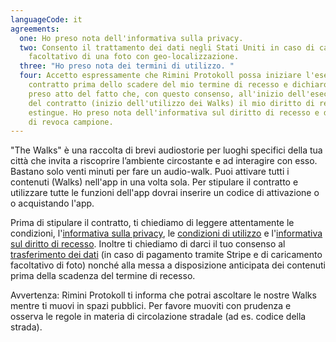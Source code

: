 ```yaml
---
languageCode: it
agreements:
  one: Ho preso nota dell'informativa sulla privacy.
  two: Consento il trattamento dei dati negli Stati Uniti in caso di caricamento
    facoltativo di una foto con geo-localizzazione.
  three: "Ho preso nota dei termini di utilizzo. "
  four: Accetto espressamente che Rimini Protokoll possa iniziare l'esecuzione del
    contratto prima dello scadere del mio termine di recesso e dichiaro di aver
    preso atto del fatto che, con questo consenso, all'inizio dell'esecuzione
    del contratto (inizio dell'utilizzo dei Walks) il mio diritto di recesso si
    estingue. Ho preso nota dell'informativa sul diritto di recesso e del modulo
    di revoca campione.
---
```

"The Walks" è una raccolta di brevi audiostorie per luoghi specifici della tua città che invita a riscoprire l’ambiente circostante e ad interagire con esso. Bastano solo venti minuti per fare un audio-walk. Puoi attivare tutti i contenuti (Walks) nell'app in una volta sola. Per stipulare il contratto e utilizzare tutte le funzioni dell'app dovrai inserire un codice di attivazione o o acquistando l'app.

Prima di stipulare il contratto, ti chiediamo di leggere attentamente le condizioni, l'[informativa sulla privacy](https://www.rimini-protokoll.de/website/media/The%20Walks/englisch_Datenschutz/Datenschutzerklarung%20mit%20Stripe.pdf), le [condizioni di utilizzo](https://www.rimini-protokoll.de/website/media/The%20Walks/englisch_Datenschutz/Nutzungsbedingungen_Vertrag%20mit%20Nutzer_innen_IT.pdf) e l'[informativa sul diritto di recesso](https://www.rimini-protokoll.de/website/media/The%20Walks/englisch_Datenschutz/Widerrufsbelehrung_IT.pdf). Inoltre ti chiediamo di darci il tuo consenso al [trasferimento dei dati](https://www.rimini-protokoll.de/website/media/The%20Walks/englisch_Datenschutz/Datentransfer_IT.pdf) (in caso di pagamento tramite Stripe e di caricamento facoltativo di foto) nonché alla messa a disposizione anticipata dei contenuti prima della scadenza del termine di recesso.  

Avvertenza: Rimini Protokoll ti informa che potrai ascoltare le nostre Walks mentre ti muovi in spazi pubblici. Per favore muoviti con prudenza e osserva le regole in materia di circolazione stradale (ad es. codice della strada).